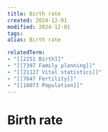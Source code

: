 ```yaml
---
title: Birth rate
created: 2024-12-01
modified: 2024-12-01
tags: 
alias: Birth rate

relatedTerm:
- "[[2251 Birth]]"
- "[[7397 Family planning]]"
- "[[21127 Vital statistics]]"
- "[[7647 Fertility]]"
- "[[16073 Population]]"
---
```

# Birth rate
